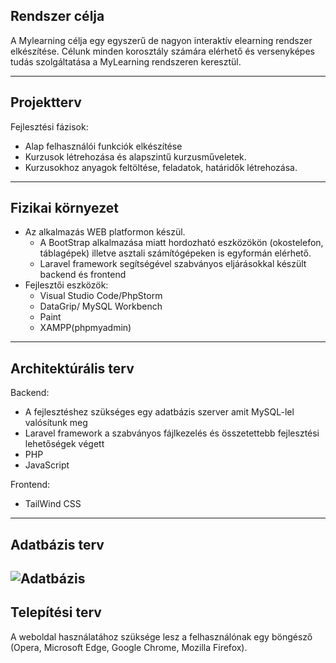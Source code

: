 ## Rendszer célja
A Mylearning célja egy egyszerű de nagyon interaktív elearning rendszer elkészítése. Célunk minden korosztály számára elérhető és versenyképes tudás szolgáltatása a MyLearning rendszeren keresztül.

--------------------------
## Projektterv
Fejlesztési fázisok:
 - Alap felhasználói funkciók elkészítése
 - Kurzusok létrehozása és alapszintű kurzusműveletek.
 - Kurzusokhoz anyagok feltöltése, feladatok, határidők létrehozása.

--------------------------
## Fizikai környezet
 - Az alkalmazás WEB platformon készül.
    - A BootStrap alkalmazása miatt hordozható eszközökön (okostelefon, táblagépek) illetve asztali számítógépeken is egyformán elérhető.
    - Laravel framework segítségével szabványos eljárásokkal készült backend és frontend
 - Fejlesztői eszközök:
    - Visual Studio Code/PhpStorm
    - DataGrip/ MySQL Workbench
    - Paint
    - XAMPP(phpmyadmin)
--------------------------
## Architektúrális terv
Backend:
 - A fejlesztéshez szükséges egy adatbázis szerver amit MySQL-lel valósítunk meg
 - Laravel framework a szabványos fájlkezelés és összetettebb fejlesztési lehetőségek végett
 - PHP
 - JavaScript
 
Frontend:
 - TailWind CSS
--------------------------
## Adatbázis terv
![Adatbázis](https://i.imgur.com/loOV19k.png)
--------------------------
## Telepítési terv
A weboldal használatához szüksége lesz a felhasználónak egy böngésző (Opera, Microsoft Edge, Google Chrome, Mozilla Firefox).
